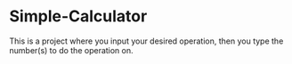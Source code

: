 # Simple-Calculator
This is a project where you input your desired operation, then you type the number(s) to do the operation on. 
